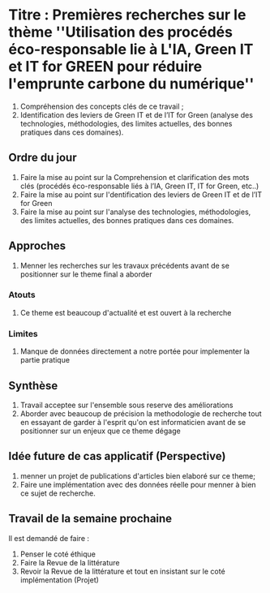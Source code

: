 # Titre :  Premières recherches sur le thème ''Utilisation des procédés éco-responsable lie  à L'IA, Green IT et IT for GREEN pour réduire l'emprunte carbone du numérique''
1. Compréhension des concepts clés de ce travail  ;
2. Identification des leviers de Green IT et de l’IT for Green (analyse des technologies, méthodologies, des limites actuelles, des bonnes pratiques dans ces domaines).
## Ordre du jour
1. Faire la mise au point sur la Comprehension et clarification des mots clés (procédés éco-responsable liés à l’IA, Green IT, IT for Green, etc..)
2. Faire la mise au point sur l'dentification des leviers de Green IT et de l’IT for Green
4. Faire la mise au point sur l'analyse des technologies, méthodologies, des limites actuelles, des bonnes pratiques dans ces domaines.
## Approches 
1. Menner les recherches sur les travaux précédents avant de se positionner sur le theme final a aborder 
### Atouts 
1. Ce theme est beaucoup d'actualité et est ouvert  à la recherche 
### Limites
1. Manque de données directement a notre portée pour implementer la partie pratique
## Synthèse
1. Travail acceptee sur l'ensemble sous reserve des améliorations
2. Aborder avec beaucoup de précision la methodologie de recherche tout en essayant de garder  à  l'esprit qu'on est informaticien avant de se positionner sur un enjeux que ce theme dégage
## Idée future de cas applicatif (Perspective)
1. menner un projet de publications d'articles bien elaboré sur ce theme;
2. Faire une implémentation avec des données réelle pour menner à bien ce sujet de recherche.
## Travail de la semaine prochaine
Il est demandé de faire :
1. Penser le coté éthique
2. Faire la Revue de la littérature  
3. Revoir la Revue de la littérature et tout en insistant sur le coté implémentation (Projet)

